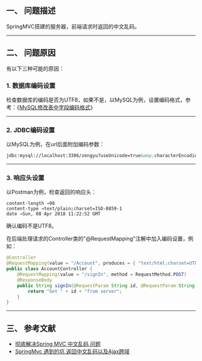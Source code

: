 ## 一、 问题描述

SpringMVC搭建的服务器，前端请求时返回的中文乱码。

---
## 二、 问题原因

有以下三种可能的原因：

### 1. 数据库编码设置

检查数据库的编码是否为UTF8，如果不是，以MySQL为例，设置编码格式，参考：《[MySQL修改表中字段编码格式](https://universezy.github.io/universezy/dist/index.html#/blog/display/ModifyCharsetOnMySQL)》

---
### 2. JDBC编码设置

以MySQL为例，在url后面附加编码参数：
```xml
jdbc:mysql://localhost:3306/zengyu?useUnicode=true&amp;characterEncoding=UTF-8
```

---
### 3. 响应头设置

以Postman为例，检查返回的响应头：
```
content-length →98
content-type →text/plain;charset=ISO-8859-1
date →Sun, 08 Apr 2018 11:22:52 GMT
```
确认编码不是UTF8。

在后端处理请求的Controller类的"@RequestMapping"注解中加入编码设置，例如：
```java
@Controller
@RequestMapping(value = "/Account", produces = { "text/html;charset=UTF-8;", "application/json;charset=UTF-8;" })
public class AccountController {
	@RequestMapping(value = "/signIn", method = RequestMethod.POST)
	@ResponseBody
	public String signIn(@RequestParam String id, @RequestParam String password) {
		return "Get " + id + "from server";
	}
}
```

---
## 三、 参考文献

- [彻底解决Spring MVC 中文乱码 问题 ](https://blog.csdn.net/kalision/article/details/46441081/)
- [SpringMvc 遇到的坑,返回中文乱码以及Ajax跨域](https://blog.csdn.net/u010979495/article/details/50610856)